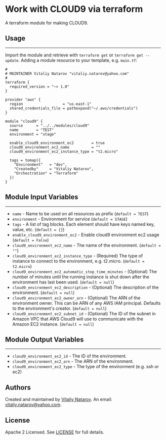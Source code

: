 # Work with CLOUD9 via terraform

A terraform module for making CLOUD9.


## Usage
----------------------
Import the module and retrieve with ```terraform get``` or ```terraform get --update```. Adding a module resource to your template, e.g. `main.tf`:

```
#
# MAINTAINER Vitaliy Natarov "vitaliy.natarov@yahoo.com"
#
terraform {
  required_version = "~> 1.0"
}

provider "aws" {
  region                  = "us-east-1"
  shared_credentials_file = pathexpand("~/.aws/credentials")
}

module "cloud9" {
  source      = "../../modules/cloud9"
  name        = "TEST"
  environment = "stage"

  enable_cloud9_environment_ec2        = true
  cloud9_environment_ec2_name          = ""
  cloud9_environment_ec2_instance_type = "t2.micro"

  tags = tomap({
    "Environment"   = "dev",
    "Createdby"     = "Vitaliy Natarov",
    "Orchestration" = "Terraform"
  })
}

```

## Module Input Variables
----------------------
- `name` - Name to be used on all resources as prefix (`default = TEST`)
- `environment` - Environment for service (`default = STAGE`)
- `tags` - A list of tag blocks. Each element should have keys named key, value, etc. (`default = {}`)
- `enable_cloud9_environment_ec2` - Enable cloud9 environment ec2 usage (`default = False`)
- `cloud9_environment_ec2_name` - The name of the environment. (`default = ""`)
- `cloud9_environment_ec2_instance_type` - (Required) The type of instance to connect to the environment, e.g. t2.micro. (`default = t2.micro`)
- `cloud9_environment_ec2_automatic_stop_time_minutes` - (Optional) The number of minutes until the running instance is shut down after the environment has last been used. (`default = null`)
- `cloud9_environment_ec2_description` - (Optional) The description of the environment. (`default = null`)
- `cloud9_environment_ec2_owner_arn` - (Optional) The ARN of the environment owner. This can be ARN of any AWS IAM principal. Defaults to the environment's creator. (`default = null`)
- `cloud9_environment_ec2_subnet_id` - (Optional) The ID of the subnet in Amazon VPC that AWS Cloud9 will use to communicate with the Amazon EC2 instance. (`default = null`)

## Module Output Variables
----------------------
- `cloud9_environment_ec2_id` - The ID of the environment.
- `cloud9_environment_ec2_arn` - The ARN of the environment.
- `cloud9_environment_ec2_type` - The type of the environment (e.g. ssh or ec2)


## Authors

Created and maintained by [Vitaliy Natarov](https://github.com/SebastianUA). An email: [vitaliy.natarov@yahoo.com](vitaliy.natarov@yahoo.com).

## License

Apache 2 Licensed. See [LICENSE](https://github.com/SebastianUA/terraform/blob/master/LICENSE) for full details.

